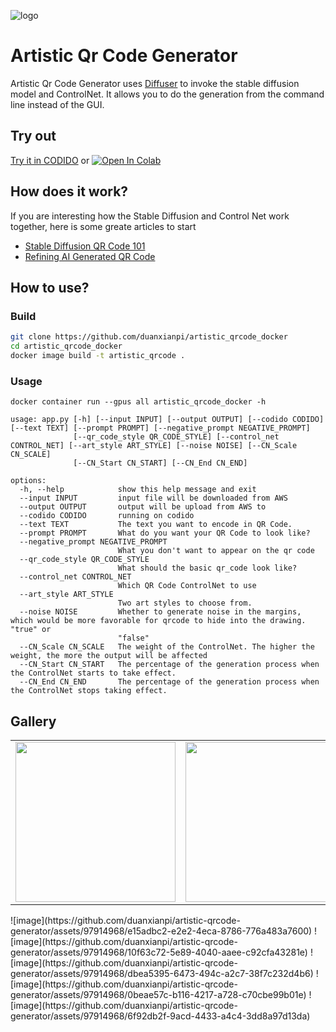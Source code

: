 ![logo](https://github.com/duanxianpi/artistic-qrcode-generator/assets/97914968/f6c7c05e-e40b-49f1-8363-a9f904b336f0)
# Artistic Qr Code Generator
Artistic Qr Code Generator uses [Diffuser](https://github.com/huggingface/diffusers) to invoke the stable diffusion model and ControlNet. It allows you to do the generation from the command line instead of the GUI.

## Try out
[Try it in CODIDO](https://www.codido.co/marketplace/browse) or [![Open In Colab](https://colab.research.google.com/assets/colab-badge.svg)](https://https://colab.research.google.com/drive/1EHrv2QLe-RICMl1z72h5YBSEIKg7Fdje?usp=sharing)

## How does it work?
If you are interesting how the Stable Diffusion and Control Net work together, here is some greate articles to start
- [Stable Diffusion QR Code 101](https://antfu.me/posts/ai-qrcode-101)
- [Refining AI Generated QR Code](https://antfu.me/posts/ai-qrcode-refine)

## How to use?
### Build
```bash
git clone https://github.com/duanxianpi/artistic_qrcode_docker
cd artistic_qrcode_docker
docker image build -t artistic_qrcode .
```
### Usage
```
docker container run --gpus all artistic_qrcode_docker -h

usage: app.py [-h] [--input INPUT] [--output OUTPUT] [--codido CODIDO] [--text TEXT] [--prompt PROMPT] [--negative_prompt NEGATIVE_PROMPT]
              [--qr_code_style QR_CODE_STYLE] [--control_net CONTROL_NET] [--art_style ART_STYLE] [--noise NOISE] [--CN_Scale CN_SCALE]
              [--CN_Start CN_START] [--CN_End CN_END]

options:
  -h, --help            show this help message and exit
  --input INPUT         input file will be downloaded from AWS
  --output OUTPUT       output will be upload from AWS to
  --codido CODIDO       running on codido
  --text TEXT           The text you want to encode in QR Code.
  --prompt PROMPT       What do you want your QR Code to look like?
  --negative_prompt NEGATIVE_PROMPT
                        What you don't want to appear on the qr code
  --qr_code_style QR_CODE_STYLE
                        What should the basic qr_code look like?
  --control_net CONTROL_NET
                        Which QR Code ControlNet to use
  --art_style ART_STYLE
                        Two art styles to choose from.
  --noise NOISE         Whether to generate noise in the margins, which would be more favorable for qrcode to hide into the drawing. "true" or
                        "false"
  --CN_Scale CN_SCALE   The weight of the ControlNet. The higher the weight, the more the output will be affected
  --CN_Start CN_START   The percentage of the generation process when the ControlNet starts to take effect.
  --CN_End CN_END       The percentage of the generation process when the ControlNet stops taking effect.
```
## Gallery
<table>
  <tr>
    <td><img src="https://github.com/duanxianpi/artistic-qrcode-generator/assets/97914968/87c0de45-83ce-4a6d-b13c-0f89f2eb5aac" width=256 height=256></td>
    <td><img src="https://github.com/duanxianpi/artistic-qrcode-generator/assets/97914968/4bc67f92-4d6e-452e-9c43-4b175375f744" width=256 height=256></td>
    <td><img src="https://github.com/duanxianpi/artistic-qrcode-generator/assets/97914968/44bf0098-06f1-41f3-a6a2-b9a5b8fbff8a" width=256 height=256></td>
  </tr>
</table>
![image](https://github.com/duanxianpi/artistic-qrcode-generator/assets/97914968/e15adbc2-e2e2-4eca-8786-776a483a7600)
![image](https://github.com/duanxianpi/artistic-qrcode-generator/assets/97914968/10f63c72-5e89-4040-aaee-c92cfa43281e)
![image](https://github.com/duanxianpi/artistic-qrcode-generator/assets/97914968/dbea5395-6473-494c-a2c7-38f7c232d4b6)
![image](https://github.com/duanxianpi/artistic-qrcode-generator/assets/97914968/0beae57c-b116-4217-a728-c70cbe99b01e)
![image](https://github.com/duanxianpi/artistic-qrcode-generator/assets/97914968/6f92db2f-9acd-4433-a4c4-3dd8a97d13da)




